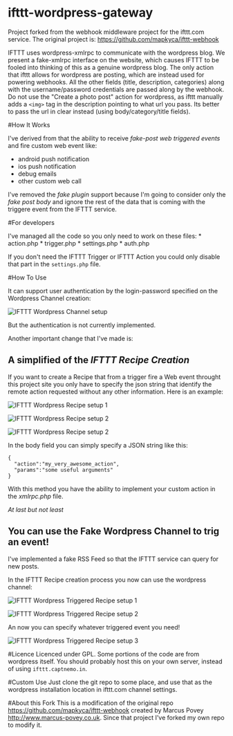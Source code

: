 ifttt-wordpress-gateway
=======================

Project forked from the webhook middleware project for the ifttt.com service.
The original project is: <https://github.com/mapkyca/ifttt-webhook>

IFTTT uses wordpress-xmlrpc to communicate with the wordpress blog. We present a fake-xmlrpc interface on the website, which causes IFTTT to be fooled into thinking of this as a genuine wordpress blog. The only action that ifttt allows for wordpress are posting, which are instead used for powering webhooks. All the other fields (title, description, categories) along with the username/password credentials are passed along by the webhook. Do not use the "Create a photo post" action for wordpress, as ifttt manually adds a `<img>` tag in the description pointing to what url you pass. Its better to pass the url in clear instead (using body/category/title fields).

#How It Works

I've derived from that the ability to receive *fake-post web triggered events* and fire custom web event like:
  * android push notification
  * ios push notification
  * debug emails
  * other custom web call

I've removed the *fake plugin* support because I'm going to consider only the *fake post body* and ignore the rest of the data that is coming with the triggere event from the IFTTT service.

#For developers

I've managed all the code so you only need to work on these files:
	* action.php
	* trigger.php
	* settings.php
	* auth.php

If you don't need the IFTTT Trigger or IFTTT Action you could only disable that part in the `settings.php` file.

#How To Use

It can support user authentication by the login-password specified on the Wordpress Channel creation:

![IFTTT Wordpress Channel setup](http://imgur.com/geTEZrr.png?1 "You can type in any username/password you want or a secret combination that is known by the project authentication process (not implemented yet)")

But the authentication is not currently implemented.

Another important change that I've made is:

A simplified of the *IFTTT Recipe Creation*
-------------------------------------------

If you want to create a Recipe that from a trigger fire a Web event throught this project site you only have to specify the json string that identify the remote action requested without any other information.
Here is an example:

![IFTTT Wordpress Recipe setup 1](http://imgur.com/hKnfN9J.png?1 "Select Wordpress ad DESTINATION Channel")

![IFTTT Wordpress Recipe setup 2](http://imgur.com/AMI1ixN.png?1 "Pick the create-a-post Action")

![IFTTT Wordpress Recipe setup 2](http://imgur.com/CVlMBui.png?1 "Blank all the field exept for the Body Field")

In the body field you can simply specify a JSON string like this:

    {
      "action":"my_very_awesome_action",
      "params":"some useful arguments"
    }

With this method you have the ability to implement your custom action in the *xmlrpc.php* file.

*At last but not least*

You can use the Fake Wordpress Channel to trig an event!
--------------------------------------------------------

I've implemented a fake RSS Feed so that the IFTTT service can query for new posts.

In the IFTTT Recipe creation process you now can use the wordpress channel:

![IFTTT Wordpress Triggered Recipe setup 1](http://imgur.com/gftpPn0.png?1 "Select the fake wordpress channel")

![IFTTT Wordpress Triggered Recipe setup 2](http://imgur.com/T8W9RZy.png?1 "Now select the on-new-post event")

An now you can specify whatever triggered event you need!

![IFTTT Wordpress Triggered Recipe setup 3](http://imgur.com/CQa2fKj.png?1 "Specify the triggered event!")

#Licence
Licenced under GPL. Some portions of the code are from wordpress itself. You should probably host this on your own server, instead of using `ifttt.captnemo.in`.

#Custom Use
Just clone the git repo to some place, and use that as the wordpress installation location in ifttt.com channel settings.

[pc]: http://partychat-hooks.appspot.com/ "Partychat Hooks"
[gh]: https://help.github.com/articles/post-receive-hooks/ "Github Post receive hooks"

#About this Fork
This is a modification of the original repo <https://github.com/mapkyca/ifttt-webhook> created by Marcus Povey <http://www.marcus-povey.co.uk>.
Since that project I've forked my own repo to modify it.
